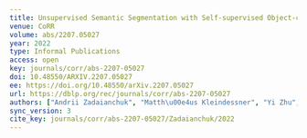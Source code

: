 ```yaml
---
title: Unsupervised Semantic Segmentation with Self-supervised Object-centric Representations.
venue: CoRR
volume: abs/2207.05027
year: 2022
type: Informal Publications
access: open
key: journals/corr/abs-2207-05027
doi: 10.48550/ARXIV.2207.05027
ee: https://doi.org/10.48550/arXiv.2207.05027
url: https://dblp.org/rec/journals/corr/abs-2207-05027
authors: ["Andrii Zadaianchuk", "Matth\u00e4us Kleindessner", "Yi Zhu", "Francesco Locatello", "Thomas Brox"]
sync_version: 3
cite_key: journals/corr/abs-2207-05027/Zadaianchuk/2022
---
```

